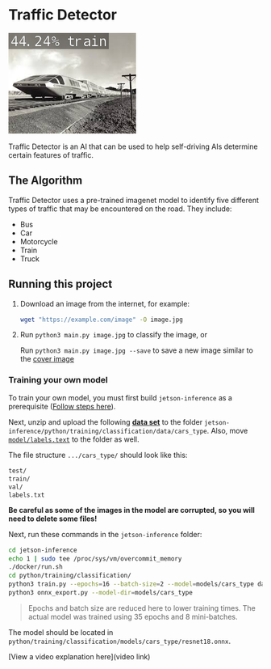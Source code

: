 # Traffic Detector
![Image of a train that the AI correctly identifies](./cover_art.jpg)

Traffic Detector is an AI that can be used to help self-driving AIs determine certain features of traffic.

## The Algorithm
Traffic Detector uses a pre-trained imagenet model to identify five different types of traffic that may be encountered on the road. They include:
* Bus
* Car
* Motorcycle
* Train
* Truck

## Running this project
1. Download an image from the internet, for example:
    ```sh
    wget "https://example.com/image" -O image.jpg
    ```

2. Run `python3 main.py image.jpg` to classify the image, or
    
    Run `python3 main.py image.jpg --save` to save a new image similar to the [cover image](./cover_art.jpg)

### Training your own model
To train your own model, you must first build `jetson-inference` as a prerequisite ([Follow steps here](https://github.com/dusty-nv/jetson-inference/blob/master/docs/building-repo-2.md)).

Next, unzip and upload the following [**data set**](https://www.kaggle.com/datasets/mrtontrnok/5-vehichles-for-multicategory-classification) to the folder `jetson-inference/python/training/classification/data/cars_type`. Also, move [`model/labels.text`](model/labels.txt) to the folder as well.

The file structure `.../cars_type/` should look like this:
```
test/
train/
val/
labels.txt
```

**Be careful as some of the images in the model are corrupted, so you will need to delete some files!**

Next, run these commands in the `jetson-inference` folder:
```sh
cd jetson-inference
echo 1 | sudo tee /proc/sys/vm/overcommit_memory
./docker/run.sh
cd python/training/classification/
python3 train.py --epochs=16 --batch-size=2 --model=models/cars_type data/cars_type
python3 onnx_export.py --model-dir=models/cars_type
```
> Epochs and batch size are reduced here to lower training times. The actual model was trained using 35 epochs and 8 mini-batches.

The model should be located in `python/training/classification/models/cars_type/resnet18.onnx`.

[View a video explanation here](video link)
